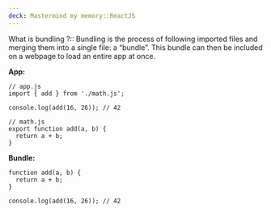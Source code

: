 ```yaml
---
deck: Mastermind my memory::ReactJS
---
```


<!-- basicblock-start oid="ObsFihcU87LBVbONmfnWaqxd" -->
What is bundling ?::
Bundling is the process of following imported files and merging them into a single file: a “bundle”. This bundle can then be included on a webpage to load an entire app at once.

**App:**

```
// app.js
import { add } from './math.js';

console.log(add(16, 26)); // 42
```

```
// math.js
export function add(a, b) {
  return a + b;
}
```

**Bundle:**

```
function add(a, b) {
  return a + b;
}

console.log(add(16, 26)); // 42
```
<!-- basicblock-end -->